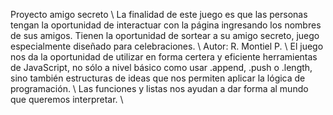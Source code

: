 Proyecto amigo secreto
\\
La finalidad de este juego es que las personas tengan la oportunidad de interactuar con la página ingresando los nombres de sus amigos. Tienen la oportunidad de sortear a su amigo secreto, juego especialmente diseñado para celebraciones.
\\
Autor: R. Montiel P.
\\
El juego nos da la oportunidad de utilizar en forma certera y eficiente herramientas de JavaScript, no sólo a nivel básico como usar .append, .push o .length, sino también estructuras de ideas que nos permiten aplicar la lógica de programación.
\\
Las funciones y listas nos ayudan a dar forma al mundo que queremos interpretar.
\\

